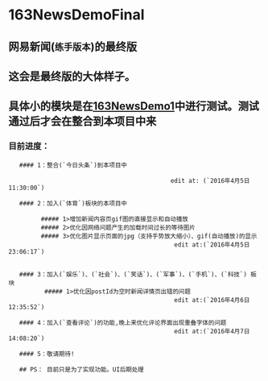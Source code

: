 # 163NewsDemoFinal
## 网易新闻(`练手版本`)的最终版


## 这会是最终版的大体样子。
  
## 具体小的模块是在[163NewsDemo1](https://github.com/KKCoders/163NewsDemo1)中进行测试。测试通过后才会在整合到本项目中来
  
  ### 目前进度：
  
       #### 1：整合(`今日头条`)到本项目中
          
                                                 edit at: (`2016年4月5日11:30:00`)
       
       #### 2：加入(`体育`)板块的本项目中
         
             ##### 1>增加新闻内容页gif图的直接显示和自动播放
             ##### 2>优化因网络问题产生的加载时间过长的等待图片
             ##### 3>优化图片显示页面的jpg（支持手势放大缩小）、gif(自动播放)的显示
                                                  edit at:(`2016年4月5日23:06:17`)


       #### 3：加入(`娱乐`)、(`社会`)、(`笑话`)、(`军事`)、(`手机`)、(`科技`) 板块
              ##### 1>优化因postId为空时新闻详情页出错的问题
                                                  edit at:(`2016年4月6日12:35:52`)

       #### 4：加入(`查看评论`)的功能,晚上来优化评论界面出现重叠字体的问题
                                                  edit at:(`2016年4月7日14:08:20`)

       #### 5：敬请期待!

       ## PS： 目前只是为了实现功能。UI后期处理
     
     
     
     
     
